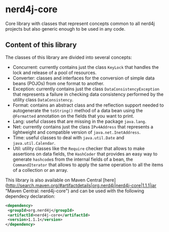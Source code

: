 # nerd4j-core
Core library with classes that represent concepts common to all nerd4j projects but also generic enough to be used in any code.

## Content of this library
The classes of this library are divided into several concepts:

* Concurrent: currently contains just the class `KeyLock` that handles the lock and release of a pool of resources.
* Converter: classes and interfaces for the conversion of simple data beans (POJOs) from one format to another.
* Exception: currently contains just the class `DataConsistencyException` that represents a failure in checking data consistency performed by the utility class `DataConsistency`.
* Format: contains an abstract class and the reflection support needed to autogenerate the `toString()` method of a data bean using the `@Formatted` annotation on the fields that you want to print.
* Lang: useful classes that are missing in the package `java.lang`.
* Net: currently contains just the class `IPv4Address` that represents a lightweight and compatible version of `java.net.InetAddress`.
* Time: useful classes to deal with `java.util.Date` and `java.util.Calendar`.
* Util: utility classes like the `Require` checker that allows to make assertions on data fields, the `HashCoder` that provides an easy way to generate `hashcode`s from the internal fields of a bean, the `CommandIterator` that allows to apply the same operation to all the items of a collection or an array.


This library is also available on Maven Central [here] (http://search.maven.org/#artifactdetails|org.nerd4j|nerd4j-core|1.1.1|jar "Maven Central: nerd4j-core") and can be used with the following dependecy declaration:
```xml
<dependency>
 <groupId>org.nerd4j</groupId>
 <artifactId>nerd4j-core</artifactId>
 <version>1.1.1</version>
</dependency>
```

